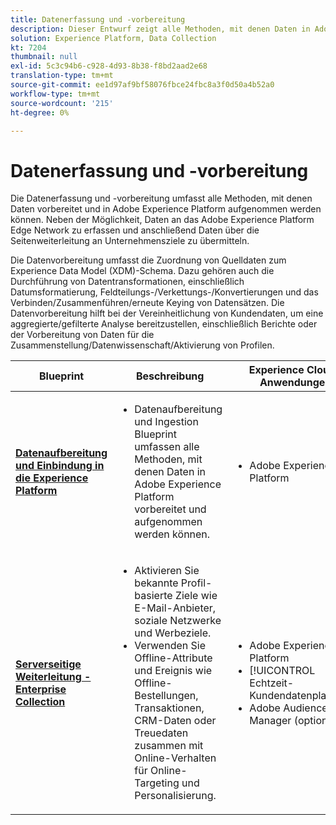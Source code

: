 ```yaml
---
title: Datenerfassung und -vorbereitung
description: Dieser Entwurf zeigt alle Methoden, mit denen Daten in Adobe Experience Platform erfasst und vorbereitet werden können.
solution: Experience Platform, Data Collection
kt: 7204
thumbnail: null
exl-id: 5c3c94b6-c928-4d93-8b38-f8bd2aad2e68
translation-type: tm+mt
source-git-commit: ee1d97af9bf58076fbce24fbc8a3f0d50a4b52a0
workflow-type: tm+mt
source-wordcount: '215'
ht-degree: 0%

---
```


# Datenerfassung und -vorbereitung

Die Datenerfassung und -vorbereitung umfasst alle Methoden, mit denen Daten vorbereitet und in Adobe Experience Platform aufgenommen werden können. Neben der Möglichkeit, Daten an das Adobe Experience Platform Edge Network zu erfassen und anschließend Daten über die Seitenweiterleitung an Unternehmensziele zu übermitteln.

Die Datenvorbereitung umfasst die Zuordnung von Quelldaten zum Experience Data Model (XDM)-Schema. Dazu gehören auch die Durchführung von Datentransformationen, einschließlich Datumsformatierung, Feldteilungs-/Verkettungs-/Konvertierungen und das Verbinden/Zusammenführen/erneute Keying von Datensätzen. Die Datenvorbereitung hilft bei der Vereinheitlichung von Kundendaten, um eine aggregierte/gefilterte Analyse bereitzustellen, einschließlich Berichte oder der Vorbereitung von Daten für die Zusammenstellung/Datenwissenschaft/Aktivierung von Profilen.

| Blueprint | Beschreibung | Experience Cloud-Anwendungen |
|---|---|---|
| **[Datenaufbereitung und Einbindung in die Experience Platform](ingestion.md)** | <ul><li>Datenaufbereitung und Ingestion Blueprint umfassen alle Methoden, mit denen Daten in Adobe Experience Platform vorbereitet und aufgenommen werden können.</ul></li> | <ul><li> Adobe Experience Platform </ul></li> |
| **[Serverseitige Weiterleitung - Enterprise Collection](server-side-collection.md)** | <ul><li>Aktivieren Sie bekannte Profil-basierte Ziele wie E-Mail-Anbieter, soziale Netzwerke und Werbeziele. </li><li>Verwenden Sie Offline-Attribute und Ereignis wie Offline-Bestellungen, Transaktionen, CRM-Daten oder Treuedaten zusammen mit Online-Verhalten für Online-Targeting und Personalisierung.</li></ul> | <ul><li>Adobe Experience Platform</li><li> [!UICONTROL Echtzeit-Kundendatenplattform]</li><li>Adobe Audience Manager (optional)</li></ul> |
